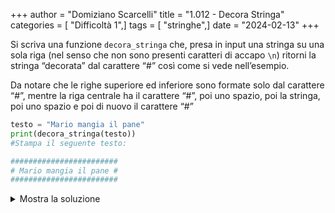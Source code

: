 +++
author = "Domiziano Scarcelli"
title = "1.012 - Decora Stringa"
categories = [ "Difficoltà 1",]
tags = [ "stringhe",]
date = "2024-02-13"
+++

Si scriva una funzione `decora_stringa` che, presa in input una stringa su una sola riga (nel senso che non sono presenti caratteri di accapo `\n`) ritorni la stringa “decorata” dal carattere “#” così come si vede nell’esempio.

Da notare che le righe superiore ed inferiore sono formate solo dal carattere “#”, mentre la riga centrale ha il carattere “#”, poi uno spazio, poi la stringa, poi uno spazio e poi di nuovo il carattere “#”

```python
testo = "Mario mangia il pane"
print(decora_stringa(testo))
#Stampa il seguente testo:

########################
# Mario mangia il pane #
########################
```

<details>
<summary>Mostra la soluzione</summary>

```python
def decora_stringa(stringa):
    """ Data una stringa in input su una sola riga, si vuole ritornare tale stringa
        circondata da caratteri #"""
    riga_caratteri = "#" * (len(stringa) + 2)
    centro = f"#{stringa}#"
    stringa_finale = f"{riga_caratteri}\n{centro}\n{riga_caratteri}"
    return stringa_finale
```

</details>

